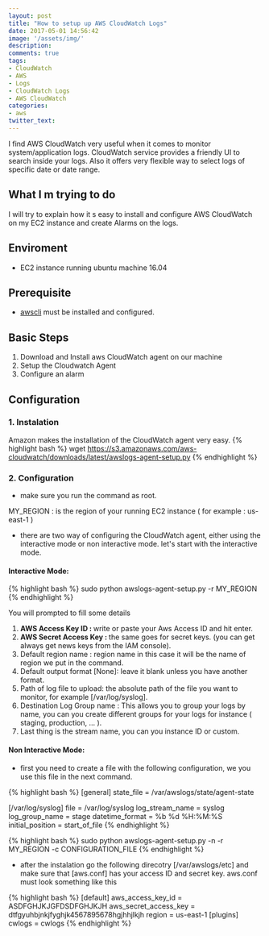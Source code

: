 ```yaml
---
layout: post
title: "How to setup up AWS CloudWatch Logs"
date: 2017-05-01 14:56:42
image: '/assets/img/'
description:
comments: true
tags:
- CloudWatch
- AWS
- Logs
- CloudWatch Logs
- AWS CloudWatch
categories: 
- aws
twitter_text:
---
```


I find AWS CloudWatch very useful when it comes to monitor system/application logs. CloudWatch service provides a friendly UI to search inside your logs. Also it offers very flexible way to select logs of specific date or date range.

## What I m trying to do

I will try to explain how it s easy to install and configure AWS CloudWatch on my EC2 instance and create Alarms on the logs.

## Enviroment 

- EC2 instance running ubuntu machine 16.04

## Prerequisite 
- [awscli](http://docs.aws.amazon.com/cli/latest/userguide/installing.html) must be installed and configured.


## Basic Steps
1. Download and Install aws CloudWatch agent on our machine
2. Setup the Cloudwatch Agent
3. Configure an alarm

## Configuration

### 1. Instalation

Amazon makes the installation of the CloudWatch agent very easy. 
{% highlight bash %}
wget https://s3.amazonaws.com/aws-cloudwatch/downloads/latest/awslogs-agent-setup.py
{% endhighlight %}

### 2. Configuration

- make sure you run the command as root.

MY_REGION : is the region of your running EC2 instance ( for example : us-east-1 )

- there are two way of configuring the CloudWatch agent, either using the interactive mode or non interactive mode. let's start with the interactive mode.

#### Interactive Mode:

{% highlight bash %}
sudo python awslogs-agent-setup.py -r MY_REGION
{% endhighlight %}

You will prompted to fill some details

1. <b> AWS Access Key ID : </b> write or paste your Aws Access ID and hit enter.
2. <b> AWS Secret Access Key : </b> the same goes for secret keys. (you can get always get news keys from the IAM console).
3. Default region name :  region name in this case it will be the name of region we put in the command.
4. Default output format [None]: leave it blank unless you have another format.
5. Path of log file to upload: the absolute path of the file you want to monitor, for example [/var/log/syslog].
6. Destination Log Group name : This allows you to group your logs by name, you can you create different groups for your logs for instance ( staging, production, ... ).
7. Last thing is the stream name,  you can you instance ID or custom.

#### Non Interactive Mode:

- first you need to create a file with the following configuration, we you use this file in the next command. 

{% highlight bash %}
[general]
state_file = /var/awslogs/state/agent-state

[/var/log/syslog]
file = /var/log/syslog
log_stream_name = syslog
log_group_name = stage
datetime_format = %b %d %H:%M:%S
initial_position = start_of_file
{% endhighlight %}

{% highlight bash %}
sudo python awslogs-agent-setup.py -n -r MY_REGION -c CONFIGURATION_FILE
{% endhighlight %}

- after the instalation go the following direcotry [/var/awslogs/etc] and make sure that [aws.conf] has your access ID and secret key.
aws.conf must look something like this

{% highlight bash %}
[default]
aws_access_key_id = ASDFGHJKJGFDSDFGHJKJH
aws_secret_access_key = dtfgyuhbjnkjfyghjk4567895678hgjhhjlkjh
region = us-east-1
[plugins]
cwlogs = cwlogs
{% endhighlight %}